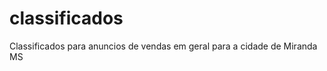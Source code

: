 classificados
=============

Classificados para anuncios de vendas em geral para a cidade de Miranda MS
